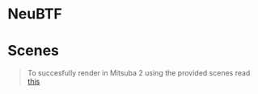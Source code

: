 # NeuBTF

# Scenes
> To succesfully render in Mitsuba 2 using the provided scenes read [this](scenes/README.md)